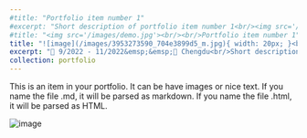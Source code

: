 ```yaml
---
#title: "Portfolio item number 1"
#excerpt: "Short description of portfolio item number 1<br/><img src='/images/500x300.png'>"
#title: "<img src='/images/demo.jpg'><br/><br/>Portfolio item number 1"
title: "![image](/images/3953273590_704e3899d5_m.jpg){ width: 20px; }<br/><br/>Portfolio item number 1"
excerpt: "📅 9/2022 - 11/2022&emsp;&emsp;📍 Chengdu<br/>Short description of portfolio item number 1 - test"
collection: portfolio
---
```


This is an item in your portfolio. It can be have images or nice text. If you name the file .md, it will be parsed as markdown. If you name the file .html, it will be parsed as HTML. 

![image](/images/3953273590_704e3899d5_m.jpg)
